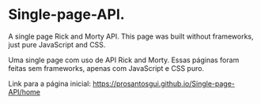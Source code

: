 # Single-page-API.
A single page Rick and Morty API.
This page was built without frameworks, just pure JavaScript and CSS.


Uma single page com uso de API Rick and Morty.
Essas páginas foram feitas sem frameworks, apenas com JavaScript e CSS puro.

Link para a página inicial: 
https://prosantosgui.github.io/Single-page-API/home
